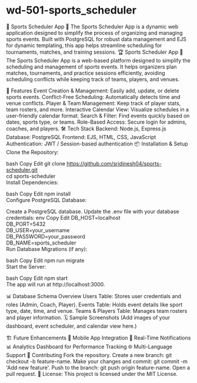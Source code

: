 # wd-501-sports_scheduler
🏀 Sports Scheduler App 📅 The Sports Scheduler App is a dynamic web application designed to simplify the process of organizing and managing sports events. Built with PostgreSQL for robust data management and EJS for dynamic templating, this app helps streamline scheduling for tournaments, matches, and training sessions.
🏆 Sports Scheduler App 📅
The Sports Scheduler App is a web-based platform designed to simplify the scheduling and management of sports events. It helps organizers plan matches, tournaments, and practice sessions efficiently, avoiding scheduling conflicts while keeping track of teams, players, and venues.

🚀 Features
Event Creation & Management: Easily add, update, or delete sports events.
Conflict-Free Scheduling: Automatically detects time and venue conflicts.
Player & Team Management: Keep track of player stats, team rosters, and more.
Interactive Calendar View: Visualize schedules in a user-friendly calendar format.
Search & Filter: Find events quickly based on dates, sports type, or teams.
Role-Based Access: Secure login for admins, coaches, and players.
🛠️ Tech Stack
Backend: Node.js, Express.js
Database: PostgreSQL
Frontend: EJS, HTML, CSS, JavaScript
Authentication: JWT / Session-based authentication
📦 Installation & Setup
Clone the Repository:

bash
Copy
Edit
git clone https://github.com/sridinesh04/sports-scheduler.git  
cd sports-scheduler  
Install Dependencies:

bash
Copy
Edit
npm install  
Configure PostgreSQL Database:

Create a PostgreSQL database.
Update the .env file with your database credentials:
env
Copy
Edit
DB_HOST=localhost  
DB_PORT=5432  
DB_USER=your_username  
DB_PASSWORD=your_password  
DB_NAME=sports_scheduler  
Run Database Migrations (if any):

bash
Copy
Edit
npm run migrate  
Start the Server:

bash
Copy
Edit
npm start  
The app will run at http://localhost:3000.

📊 Database Schema Overview
Users Table: Stores user credentials and roles (Admin, Coach, Player).
Events Table: Holds event details like sport type, date, time, and venue.
Teams & Players Table: Manages team rosters and player information.
🗓️ Sample Screenshots
(Add images of your dashboard, event scheduler, and calendar view here.)

🏗️ Future Enhancements
📱 Mobile App Integration
🔔 Real-Time Notifications
📊 Analytics Dashboard for Performance Tracking
🌐 Multi-Language Support
🤝 Contributing
Fork the repository.
Create a new branch: git checkout -b feature-name.
Make your changes and commit: git commit -m 'Add new feature'.
Push to the branch: git push origin feature-name.
Open a pull request.
📄 License:
This project is licensed under the MIT License.


